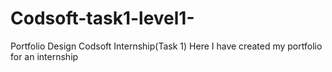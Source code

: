 # Codsoft-task1-level1-
Portfolio Design 
Codsoft Internship(Task 1)
Here I have  created my portfolio for an internship

